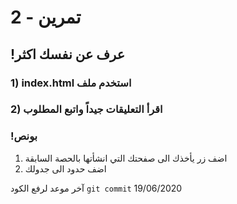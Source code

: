 
#  تمرين - 2
## !عرف عن نفسك اكثر

### 1) index.html استخدم ملف 
### 2) اقرأ التعليقات جيداً واتبع المطلوب

### !بونص 
1. اضف زر يأخذك الى صفحتك التي انشأتها بالحصة السابقة
2. اضف حدود الى جدولك

آخر موعد لرفع الكود  `git commit` 
19/06/2020
